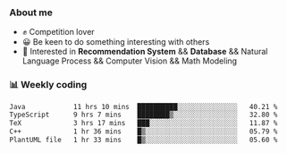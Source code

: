 ### About me

- ✊ Competition lover
- 😀 Be keen to do something interesting with others
- 🎈 Interested in **Recommendation System** && **Database** && Natural Language Process && Computer Vision && Math Modeling


### 📊 Weekly coding
<!--START_SECTION:waka-->

```txt
Java            11 hrs 10 mins  ██████████░░░░░░░░░░░░░░░   40.21 %
TypeScript      9 hrs 7 mins    ████████▒░░░░░░░░░░░░░░░░   32.80 %
TeX             3 hrs 17 mins   ███░░░░░░░░░░░░░░░░░░░░░░   11.87 %
C++             1 hr 36 mins    █▒░░░░░░░░░░░░░░░░░░░░░░░   05.79 %
PlantUML file   1 hr 33 mins    █▒░░░░░░░░░░░░░░░░░░░░░░░   05.60 %
```

<!--END_SECTION:waka-->
